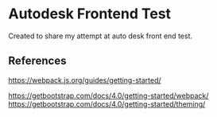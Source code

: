 # Autodesk Frontend Test
Created to share my attempt at auto desk front end test.

## References 
https://webpack.js.org/guides/getting-started/

https://getbootstrap.com/docs/4.0/getting-started/webpack/
https://getbootstrap.com/docs/4.0/getting-started/theming/
